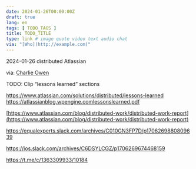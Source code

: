 ```yaml
---
date: 2024-01-26T00:00:00Z
draft: true
lang: en
tags: [ TODO_TAGS ]
title: TODO_TITLE
type: link # image quote video text audio chat
via: "[Who](http://example.com)"
---
```



2024-01-26 distributed Atlassian

via: [Charlie Owen](https://springernature.slack.com/archives/C7043KKC2/p1706001226099599)

TODO: Clip “lessons learned” sections

https://www.atlassian.com/solutions/distributed/lessons-learned
https://atlassianblog.wpengine.comlessonslearned.pdf

[https://www.atlassian.com/blog/distributed-work/distributed-work-report](https://www.atlassian.com/blog/distributed-work/distributed-work-report)

https://equalexperts.slack.com/archives/C010GN3FP7D/p1706269880809639

https://ios.slack.com/archives/C6DSYLCGZ/p1706269674468159

https://t.me/c/1363309933/10184

